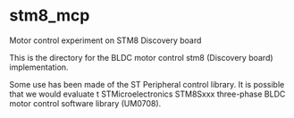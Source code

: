 # stm8_mcp
Motor control experiment on STM8 Discovery board

This is the directory for the BLDC motor control stm8 (Discovery board) implementation.

Some use has been made of the ST Peripheral control library. 
It is possible that we would evaluate t STMicroelectronics STM8Sxxx 
three-phase BLDC motor control software library (UM0708).
